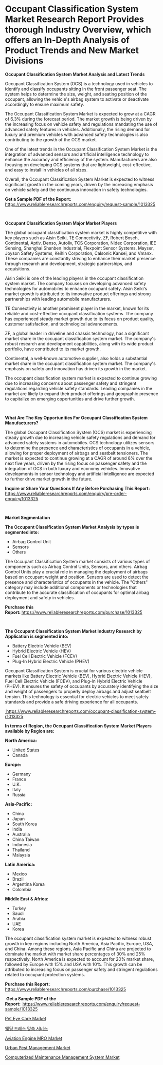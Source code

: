 <p><h1>Occupant Classification System Market Research Report Provides thorough Industry Overview, which offers an In-Depth Analysis of Product Trends and New Market Divisions</h1></p><p><strong>Occupant Classification System Market Analysis and Latest Trends</strong></p>
<p><p>Occupant Classification System (OCS) is a technology used in vehicles to identify and classify occupants sitting in the front passenger seat. The system helps to determine the size, weight, and seating position of the occupant, allowing the vehicle's airbag system to activate or deactivate accordingly to ensure maximum safety.</p><p>The Occupant Classification System Market is expected to grow at a CAGR of 6.3% during the forecast period. The market growth is being driven by the increasing focus on vehicle safety and regulations mandating the use of advanced safety features in vehicles. Additionally, the rising demand for luxury and premium vehicles with advanced safety technologies is also contributing to the growth of the OCS market.</p><p>One of the latest trends in the Occupant Classification System Market is the integration of advanced sensors and artificial intelligence technology to enhance the accuracy and efficiency of the system. Manufacturers are also focusing on developing OCS systems that are lightweight, cost-effective, and easy to install in vehicles of all sizes.</p><p>Overall, the Occupant Classification System Market is expected to witness significant growth in the coming years, driven by the increasing emphasis on vehicle safety and the continuous innovation in safety technologies.</p></p>
<p><strong>Get a Sample PDF of the Report:&nbsp;</strong> <a href="https://www.reliableresearchreports.com/enquiry/request-sample/1013325">https://www.reliableresearchreports.com/enquiry/request-sample/1013325</a></p>
<p>&nbsp;</p>
<p><strong>Occupant Classification System Major Market Players</strong></p>
<p><p>The global occupant classification system market is highly competitive with key players such as Aisin Seiki, TE Connectivity, ZF, Robert Bosch, Continental, Aptiv, Denso, Autoliv, TCS Corporation, Nidec Corporation, IEE Sensing, Shanghai Shanben Industrial, Flexpoint Sensor Systems, Mayser, Joyson Safety Systems, Keihin Corporation, Calsonic Kansei, and Vmanx. These companies are constantly striving to enhance their market presence through research and development, strategic partnerships, and acquisitions.</p><p>Aisin Seiki is one of the leading players in the occupant classification system market. The company focuses on developing advanced safety technologies for automobiles to enhance occupant safety. Aisin Seiki's market growth is attributed to its innovative product offerings and strong partnerships with leading automobile manufacturers.</p><p>TE Connectivity is another prominent player in the market, known for its reliable and cost-effective occupant classification systems. The company has experienced steady market growth due to its focus on product quality, customer satisfaction, and technological advancements.</p><p>ZF, a global leader in driveline and chassis technology, has a significant market share in the occupant classification system market. The company's robust research and development capabilities, along with its wide product portfolio, have contributed to its market growth.</p><p>Continental, a well-known automotive supplier, also holds a substantial market share in the occupant classification system market. The company's emphasis on safety and innovation has driven its growth in the market.</p><p>The occupant classification system market is expected to continue growing due to increasing concerns about passenger safety and stringent regulations regarding vehicle safety standards. Leading companies in the market are likely to expand their product offerings and geographic presence to capitalize on emerging opportunities and drive further growth.</p></p>
<p>&nbsp;</p>
<p><strong>What Are The Key Opportunities For Occupant Classification System Manufacturers?</strong></p>
<p><p>The global Occupant Classification System (OCS) market is experiencing steady growth due to increasing vehicle safety regulations and demand for advanced safety systems in automobiles. OCS technology utilizes sensors to determine the presence and characteristics of occupants in a vehicle, allowing for proper deployment of airbags and seatbelt tensioners. The market is expected to continue growing at a CAGR of around 6% over the next five years, driven by the rising focus on passenger safety and the integration of OCS in both luxury and economy vehicles. Innovative developments in sensor technology and artificial intelligence are expected to further drive market growth in the future.</p></p>
<p><strong>Inquire or Share Your Questions If Any Before Purchasing This Report:</strong> <a href="https://www.reliableresearchreports.com/enquiry/pre-order-enquiry/1013325">https://www.reliableresearchreports.com/enquiry/pre-order-enquiry/1013325</a></p>
<p>&nbsp;</p>
<p><strong>Market Segmentation</strong></p>
<p><strong>The Occupant Classification System Market Analysis by types is segmented into:</strong></p>
<p><ul><li>Airbag Control Unit</li><li>Sensors</li><li>Others</li></ul></p>
<p><p>The Occupant Classification System market consists of various types of components such as Airbag Control Units, Sensors, and others. Airbag Control Units play a crucial role in managing the deployment of airbags based on occupant weight and position. Sensors are used to detect the presence and characteristics of occupants in the vehicle. The "Others" category may include additional components or technologies that contribute to the accurate classification of occupants for optimal airbag deployment and safety in vehicles.</p></p>
<p><strong>Purchase this Report:&nbsp;</strong><a href="https://www.reliableresearchreports.com/purchase/1013325">https://www.reliableresearchreports.com/purchase/1013325</a></p>
<p>&nbsp;</p>
<p><strong>The Occupant Classification System Market Industry Research by Application is segmented into:</strong></p>
<p><ul><li>Battery Electric Vehicle (BEV)</li><li>Hybrid Electric Vehicle (HEV)</li><li>Fuel Cell Electric Vehicle (FCEV)</li><li>Plug-In Hybrid Electric Vehicle (PHEV)</li></ul></p>
<p><p>Occupant Classification System is crucial for various electric vehicle markets like Battery Electric Vehicle (BEV), Hybrid Electric Vehicle (HEV), Fuel Cell Electric Vehicle (FCEV), and Plug-In Hybrid Electric Vehicle (PHEV). It ensures the safety of occupants by accurately identifying the size and weight of passengers to properly deploy airbags and adjust seatbelt tension. This technology is essential for electric vehicles to meet safety standards and provide a safe driving experience for all occupants.</p></p>
<p><a href="https://www.reliableresearchreports.com/occupant-classification-system-r1013325">&nbsp;https://www.reliableresearchreports.com/occupant-classification-system-r1013325</a></p>
<p><strong>In terms of Region, the Occupant Classification System Market Players available by Region are:</strong></p>
<p>
    <p> <strong> North America: </strong>
        <ul>
            <li>United States</li>
            <li>Canada</li>
        </ul>
        </p> 
    <p> <strong> Europe: </strong>
        <ul>
            <li>Germany</li>
            <li>France</li>
            <li>U.K.</li>
            <li>Italy</li>
            <li>Russia</li>
        </ul>
        </p> 
    <p> <strong> Asia-Pacific: </strong>
        <ul>
            <li>China</li>
            <li>Japan</li>
            <li>South Korea</li>
            <li>India</li>
            <li>Australia</li>
            <li>China Taiwan</li>
            <li>Indonesia</li>
            <li>Thailand</li>
            <li>Malaysia</li>
        </ul>
        </p> 
    <p> <strong> Latin America: </strong>
        <ul>
            <li>Mexico</li>
            <li>Brazil</li>
            <li>Argentina Korea</li>
            <li>Colombia</li>
        </ul>
        </p> 
    <p> <strong> Middle East & Africa: </strong>
        <ul>
            <li>Turkey</li>
            <li>Saudi</li>
            <li>Arabia</li>
            <li>UAE</li>
            <li>Korea</li>
        </ul>
    </p>
    </p>
<p><p>The occupant classification system market is expected to witness robust growth in key regions including North America, Asia Pacific, Europe, USA, and China. Among these regions, Asia Pacific and China are projected to dominate the market with market share percentages of 30% and 25% respectively. North America is expected to account for 20% market share, followed by Europe with 15% and USA with 10%. This growth can be attributed to increasing focus on passenger safety and stringent regulations related to occupant protection systems.</p></p>
<p><strong>Purchase this Report: </strong><a href="https://www.reliableresearchreports.com/purchase/1013325">https://www.reliableresearchreports.com/purchase/1013325</a></p>
<p>&nbsp;<strong>Get a Sample PDF of the Report:&nbsp;&nbsp;</strong><a href="https://www.reliableresearchreports.com/enquiry/request-sample/1013325">https://www.reliableresearchreports.com/enquiry/request-sample/1013325</a></p>
<p><strong></strong></p>
<p><p><a href="https://github.com/theanastasiyah/Market-Research-Report-List-1/blob/main/pet-eye-care-market.md">Pet Eye Care Market</a></p><p><a href="https://github.com/marufmohassin05/Market-Research-Report-List-2/blob/main/961885380243.md">웨딩 드레스 맞춤 서비스</a></p><p><a href="https://github.com/khlifeservices/Market-Research-Report-List-1/blob/main/aviation-engine-mro-market.md">Aviation Engine MRO Market</a></p><p><a href="https://github.com/lukmanduiky01/Market-Research-Report-List-1/blob/main/urban-pest-management-market.md">Urban Pest Management Market</a></p><p><a href="https://github.com/EveKerluke2023/Market-Research-Report-List-2/blob/main/computerized-maintenance-management-system-market.md">Computerized Maintenance Management System Market</a></p></p>